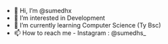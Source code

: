 - 👋 Hi, I’m @sumedhx
- 👀 I’m interested in Development
- 🌱 I’m currently learning Computer Science (Ty Bsc)
- 📫 How to reach me - Instagram : @sumedhs_

<!---
sumedhx/sumedhx is a ✨ special ✨ repository because its `README.md` (this file) appears on your GitHub profile.
You can click the Preview link to take a look at your changes.
--->
